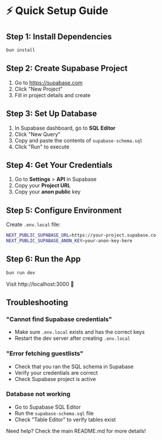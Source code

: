 # ⚡ Quick Setup Guide

## Step 1: Install Dependencies

```bash
bun install
```

## Step 2: Create Supabase Project

1. Go to https://supabase.com
2. Click "New Project"
3. Fill in project details and create

## Step 3: Set Up Database

1. In Supabase dashboard, go to **SQL Editor**
2. Click "New Query"
3. Copy and paste the contents of `supabase-schema.sql`
4. Click "Run" to execute

## Step 4: Get Your Credentials

1. Go to **Settings** > **API** in Supabase
2. Copy your **Project URL**
3. Copy your **anon public** key

## Step 5: Configure Environment

Create `.env.local` file:

```bash
NEXT_PUBLIC_SUPABASE_URL=https://your-project.supabase.co
NEXT_PUBLIC_SUPABASE_ANON_KEY=your-anon-key-here
```

## Step 6: Run the App

```bash
bun run dev
```

Visit http://localhost:3000 🎉

## Troubleshooting

### "Cannot find Supabase credentials"
- Make sure `.env.local` exists and has the correct keys
- Restart the dev server after creating `.env.local`

### "Error fetching guestlists"
- Check that you ran the SQL schema in Supabase
- Verify your credentials are correct
- Check Supabase project is active

### Database not working
- Go to Supabase SQL Editor
- Run the `supabase-schema.sql` file
- Check "Table Editor" to verify tables exist

Need help? Check the main README.md for more details! 